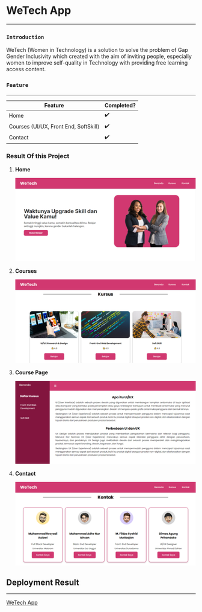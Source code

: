 # WeTech App
---
### `Introduction`
WeTech (Women in Technology) is a solution to solve the problem of Gap Gender Inclusivity which created with the aim of inviting people, especially women to improve self-quality
in Technology with providing free learning access content.

### `Feature`

---

| Feature                                 | Completed?         |
|-----------------------------------------| ------------------ |
| Home                                    | :heavy_check_mark: |
| Courses (UI/UX, Front End, SoftSkill)   | :heavy_check_mark: |
| Contact                                 | :heavy_check_mark: |


### Result Of this Project

1. **Home**
   
   ![WeTech App](img/home.jpg)

2. **Courses**
   
   ![WeTech App](img/courses.jpg)

3. **Course Page**
   
   ![WeTech App](img/uiux.jpg)

4. **Contact**
   
   ![WeTech App](img/contact.jpg)


## Deployment Result

---

[WeTech App](https://capstone-wetech.netlify.app/)
